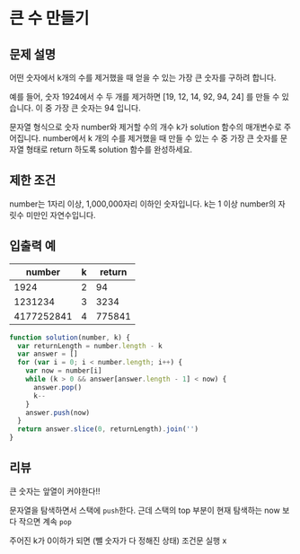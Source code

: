 # 큰 수 만들기

## 문제 설명

어떤 숫자에서 k개의 수를 제거했을 때 얻을 수 있는 가장 큰 숫자를 구하려 합니다.

예를 들어, 숫자 1924에서 수 두 개를 제거하면 [19, 12, 14, 92, 94, 24] 를 만들 수 있습니다. 이 중 가장 큰 숫자는 94 입니다.

문자열 형식으로 숫자 number와 제거할 수의 개수 k가 solution 함수의 매개변수로 주어집니다. number에서 k 개의 수를 제거했을 때 만들 수 있는 수 중 가장 큰 숫자를 문자열 형태로 return 하도록 solution 함수를 완성하세요.

## 제한 조건

number는 1자리 이상, 1,000,000자리 이하인 숫자입니다.
k는 1 이상 number의 자릿수 미만인 자연수입니다.

## 입출력 예

| number     | k   | return |
| ---------- | --- | ------ |
| 1924       | 2   | 94     |
| 1231234    | 3   | 3234   |
| 4177252841 | 4   | 775841 |

```js
function solution(number, k) {
  var returnLength = number.length - k
  var answer = []
  for (var i = 0; i < number.length; i++) {
    var now = number[i]
    while (k > 0 && answer[answer.length - 1] < now) {
      answer.pop()
      k--
    }
    answer.push(now)
  }
  return answer.slice(0, returnLength).join('')
}
```

## 리뷰

큰 숫자는 앞열이 커야한다!!

문자열을 탐색하면서 스택에 `push`한다. 근데 스택의 top 부분이 현재 탐색하는 now 보다 작으면 계속 `pop`

주어진 k가 0이하가 되면 (뺄 숫자가 다 정해진 상태) 조건문 실행 x
